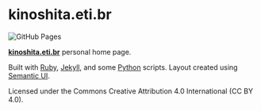 # kinoshita.eti.br

![GitHub Pages](https://github.com/kinow/kinoshita.eti.br/workflows/GitHub%20Pages/badge.svg)

[**kinoshita.eti.br**](https://kinoshita.eti.br/) personal home page.

Built with [Ruby](https://www.ruby-lang.org/en/), [Jekyll](https://www.ruby-lang.org/en/),
and some [Python](https://www.python.org/) scripts. Layout created using [Semantic UI](http://semantic-ui.com/).

Licensed under the Commons Creative Attribution 4.0 International (CC BY 4.0).
